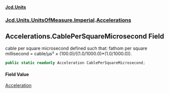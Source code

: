#### [Jcd.Units](index.md 'index')
### [Jcd.Units.UnitsOfMeasure.Imperial](Jcd.Units.UnitsOfMeasure.Imperial.md 'Jcd.Units.UnitsOfMeasure.Imperial').[Accelerations](Accelerations.md 'Jcd.Units.UnitsOfMeasure.Imperial.Accelerations')

## Accelerations.CablePerSquareMicrosecond Field

cable per square microsecond defined such that: fathom per square millisecond = cable/μs² ×
(100.0)/((1.0/1000.0)*(1.0/1000.0)).

```csharp
public static readonly Acceleration CablePerSquareMicrosecond;
```

#### Field Value
[Acceleration](Acceleration.md 'Jcd.Units.UnitTypes.Acceleration')